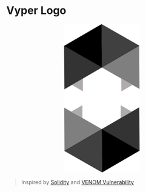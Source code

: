 Vyper Logo
==

<p align="center">
  <img width="200" height="auto" src="/logo.png">
</p>

> Inspired by [Solidity](https://solidity.readthedocs.io/en/latest/_images/logo.svg) and [VENOM Vulnerability](http://venom.crowdstrike.com/)
